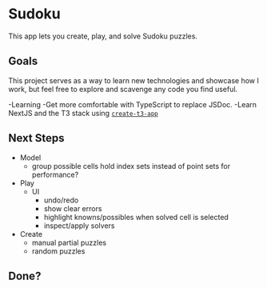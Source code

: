 # Sudoku

This app lets you create, play, and solve Sudoku puzzles.


## Goals

This project serves as a way to learn new technologies and showcase how I work,
but feel free to explore and scavenge any code you find useful.

-Learning
  -Get more comfortable with TypeScript to replace JSDoc. 
  -Learn NextJS and the T3 stack using [`create-t3-app`](https://create.t3.gg/)


## Next Steps

- Model
  - group possible cells hold index sets instead of point sets for performance?
- Play
  - UI
    - undo/redo
    - show clear errors
    - highlight knowns/possibles when solved cell is selected
    - inspect/apply solvers
- Create
  - manual partial puzzles
  - random puzzles

## Done?
